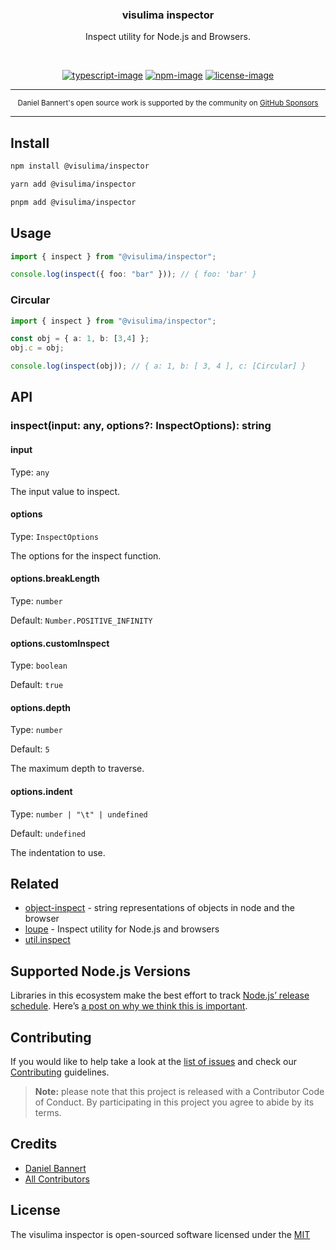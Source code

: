 <div align="center">
  <h3>visulima inspector</h3>
  <p>
  Inspect utility for Node.js and Browsers.
  </p>
</div>

<br />

<div align="center">

[![typescript-image]][typescript-url] [![npm-image]][npm-url] [![license-image]][license-url]

</div>

---

<div align="center">
    <p>
        <sup>
            Daniel Bannert's open source work is supported by the community on <a href="https://github.com/sponsors/prisis">GitHub Sponsors</a>
        </sup>
    </p>
</div>

---

## Install

```sh
npm install @visulima/inspector
```

```sh
yarn add @visulima/inspector
```

```sh
pnpm add @visulima/inspector
```

## Usage

```typescript
import { inspect } from "@visulima/inspector";

console.log(inspect({ foo: "bar" })); // { foo: 'bar' }
```

### Circular

```typescript
import { inspect } from "@visulima/inspector";

const obj = { a: 1, b: [3,4] };
obj.c = obj;

console.log(inspect(obj)); // { a: 1, b: [ 3, 4 ], c: [Circular] }
```

## API

### inspect(input: any, options?: InspectOptions): string

#### input

Type: `any`

The input value to inspect.

#### options

Type: `InspectOptions`

The options for the inspect function.

#### options.breakLength

Type: `number`

Default: `Number.POSITIVE_INFINITY`

#### options.customInspect

Type: `boolean`

Default: `true`

#### options.depth

Type: `number`

Default: `5`

The maximum depth to traverse.

#### options.indent

Type: `number | "\t" | undefined`

Default: `undefined`

The indentation to use.

## Related

-   [object-inspect](https://github.com/inspect-js/object-inspect) - string representations of objects in node and the browser
-   [loupe](https://github.com/chaijs/loupe) - Inspect utility for Node.js and browsers
-   [util.inspect](https://nodejs.org/api/util.html#util_util_inspect_object_options)

## Supported Node.js Versions

Libraries in this ecosystem make the best effort to track [Node.js’ release schedule](https://github.com/nodejs/release#release-schedule).
Here’s [a post on why we think this is important](https://medium.com/the-node-js-collection/maintainers-should-consider-following-node-js-release-schedule-ab08ed4de71a).

## Contributing

If you would like to help take a look at the [list of issues](https://github.com/visulima/visulima/issues) and check our [Contributing](.github/CONTRIBUTING.md) guidelines.

> **Note:** please note that this project is released with a Contributor Code of Conduct. By participating in this project you agree to abide by its terms.

## Credits

-   [Daniel Bannert](https://github.com/prisis)
-   [All Contributors](https://github.com/visulima/visulima/graphs/contributors)

## License

The visulima inspector is open-sourced software licensed under the [MIT][license-url]

[typescript-image]: https://img.shields.io/badge/Typescript-294E80.svg?style=for-the-badge&logo=typescript
[typescript-url]: "typescript"
[license-image]: https://img.shields.io/npm/l/@visulima/inspector?color=blueviolet&style=for-the-badge
[license-url]: LICENSE.md "license"
[npm-image]: https://img.shields.io/npm/v/@visulima/inspector/latest.svg?style=for-the-badge&logo=npm
[npm-url]: https://www.npmjs.com/package/@visulima/inspector/v/latest "npm"
